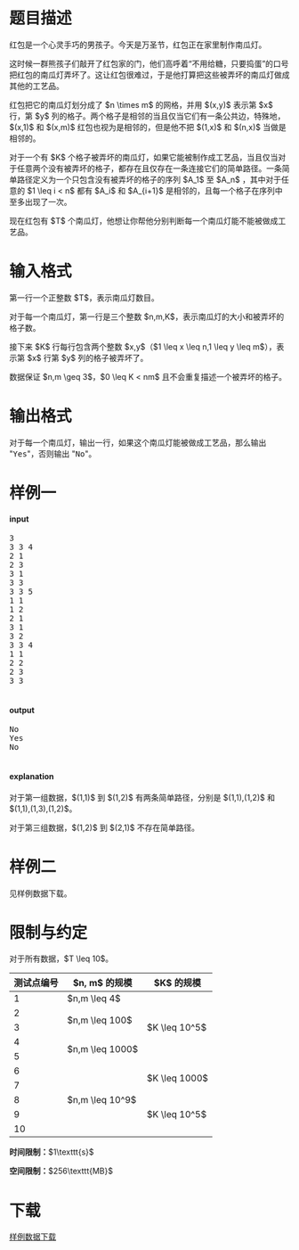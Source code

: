 # 题目描述

<p>红包是一个心灵手巧的男孩子。今天是万圣节，红包正在家里制作南瓜灯。</p>
<p>这时候一群熊孩子们敲开了红包家的门，他们高呼着“不用给糖，只要捣蛋”的口号把红包的南瓜灯弄坏了。这让红包很难过，于是他打算把这些被弄坏的南瓜灯做成其他的工艺品。</p>
<p>红包把它的南瓜灯划分成了 $n \times m$ 的网格，并用 $(x,y)$ 表示第 $x$ 行，第 $y$ 列的格子。两个格子是相邻的当且仅当它们有一条公共边，特殊地， $(x,1)$ 和 $(x,m)$ 红包也视为是相邻的，但是他不把 $(1,x)$ 和 $(n,x)$ 当做是相邻的。</p>
<p>对于一个有 $K$ 个格子被弄坏的南瓜灯，如果它能被制作成工艺品，当且仅当对于任意两个没有被弄坏的格子，都存在且仅存在一条连接它们的简单路径。一条简单路径定义为一个只包含没有被弄坏的格子的序列 $A_1$ 至 $A_n$ ，其中对于任意的 $1 \leq i &lt; n$ 都有 $A_i$ 和 $A_{i+1}$ 是相邻的，且每一个格子在序列中至多出现了一次。</p>
<p>现在红包有 $T$ 个南瓜灯，他想让你帮他分别判断每一个南瓜灯能不能被做成工艺品。</p>

# 输入格式


<p>第一行一个正整数 $T$，表示南瓜灯数目。</p>
<p>对于每一个南瓜灯，第一行是三个整数 $n,m,K$，表示南瓜灯的大小和被弄坏的格子数。</p>
<p>接下来 $K$ 行每行包含两个整数 $x,y$（$1 \leq x \leq n,1 \leq y \leq m$），表示第 $x$ 行第 $y$ 列的格子被弄坏了。</p>
<p>数据保证 $n,m \geq 3$，$0 \leq K &lt; nm$ 且不会重复描述一个被弄坏的格子。</p>

# 输出格式


<p>对于每一个南瓜灯，输出一行，如果这个南瓜灯能被做成工艺品，那么输出 &#34;<samp>Yes</samp>&#34;，否则输出 &#34;<samp>No</samp>&#34;。</p>

# 样例一


<h4>input</h4>
<pre>3
3 3 4
2 1
2 3
3 1
3 3
3 3 5
1 1
1 2
2 1
3 1
3 2
3 3 4
1 1
2 2
2 3
3 3

</pre>

<h4>output</h4>
<pre>No
Yes
No

</pre>

<h4>explanation</h4>
<p>对于第一组数据，$(1,1)$ 到 $(1,2)$ 有两条简单路径，分别是 $(1,1),(1,2)$ 和 $(1,1),(1,3),(1,2)$。</p>
<p>对于第三组数据，$(1,2)$ 到 $(2,1)$ 不存在简单路径。</p>

# 样例二


<p>见样例数据下载。</p>

# 限制与约定


<p>对于所有数据，$T \leq 10$。</p>
<div class="table-responsive">
    <table class="table table-bordered table-text-center table-vertical-middle"><thead><tr><th>测试点编号</th><th>$n, m$ 的规模</th><th>$K$ 的规模</th></tr></thead><tbody><tr><td>1</td><td>$n,m \leq 4$</td><td rowspan="5">$K \leq 10^5$</td></tr><tr><td>2</td><td rowspan="2">$n,m \leq 100$</td></tr><tr><td>3</td></tr><tr><td>4</td><td rowspan="2">$n,m \leq 1000$</td></tr><tr><td>5</td></tr><tr><td>6</td><td rowspan="5">$n,m \leq 10^9$</td><td rowspan="2">$K \leq 1000$</td></tr><tr><td>7</td></tr><tr><td>8</td><td rowspan="3">$K \leq 10^5$</td></tr><tr><td>9</td></tr><tr><td>10</td></tr></tbody></table></div>

<p><strong>时间限制：</strong>$1\texttt{s}$</p>
<p><strong>空间限制：</strong>$256\texttt{MB}$</p>

# 下载


<p><a href="/download.php?type=problem&amp;id=142">样例数据下载</a></p>
